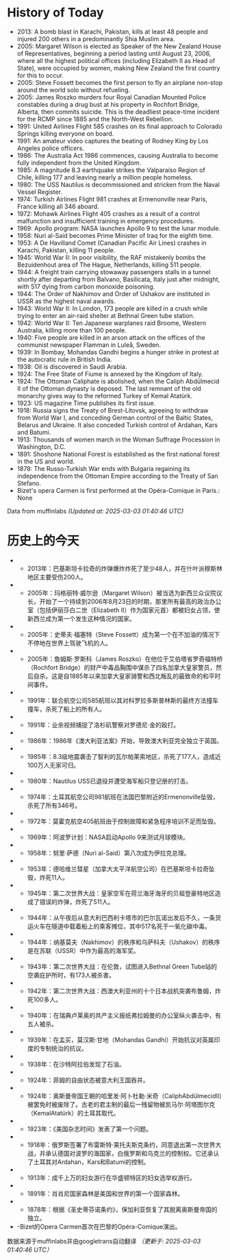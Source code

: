 # History of Today 

- 2013: A bomb blast in Karachi, Pakistan, kills at least 48 people and injured 200 others in a predominantly Shia Muslim area.
- 2005: Margaret Wilson is elected as Speaker of the New Zealand House of Representatives, beginning a period lasting until August 23, 2006, where all the highest political offices (including Elizabeth II as Head of State), were occupied by women, making New Zealand the first country for this to occur.
- 2005: Steve Fossett becomes the first person to fly an airplane non-stop around the world solo without refueling.
- 2005: James Roszko murders four Royal Canadian Mounted Police constables during a drug bust at his property in Rochfort Bridge, Alberta, then commits suicide. This is the deadliest peace-time incident for the RCMP since 1885 and the North-West Rebellion.
- 1991: United Airlines Flight 585 crashes on its final approach to Colorado Springs killing everyone on board.
- 1991: An amateur video captures the beating of Rodney King by Los Angeles police officers.
- 1986: The Australia Act 1986 commences, causing Australia to become fully independent from the United Kingdom.
- 1985: A magnitude 8.3 earthquake strikes the Valparaíso Region of Chile, killing 177 and leaving nearly a million people homeless.
- 1980: The USS Nautilus is decommissioned and stricken from the Naval Vessel Register.
- 1974: Turkish Airlines Flight 981 crashes at Ermenonville near Paris, France killing all 346 aboard.
- 1972: Mohawk Airlines Flight 405 crashes as a result of a control malfunction and insufficient training in emergency procedures.
- 1969: Apollo program: NASA launches Apollo 9 to test the lunar module.
- 1958: Nuri al-Said becomes Prime Minister of Iraq for the eighth time.
- 1953: A De Havilland Comet (Canadian Pacific Air Lines) crashes in Karachi, Pakistan, killing 11 people.
- 1945: World War II: In poor visibility, the RAF mistakenly bombs the Bezuidenhout area of The Hague, Netherlands, killing 511 people.
- 1944: A freight train carrying stowaway passengers stalls in a tunnel shortly after departing from Balvano, Basilicata, Italy just after midnight, with 517 dying from carbon monoxide poisoning.
- 1944: The Order of Nakhimov and Order of Ushakov are instituted in USSR as the highest naval awards.
- 1943: World War II: In London, 173 people are killed in a crush while trying to enter an air-raid shelter at Bethnal Green tube station.
- 1942: World War II: Ten Japanese warplanes raid Broome, Western Australia, killing more than 100 people.
- 1940: Five people are killed in an arson attack on the offices of the communist newspaper Flamman in Luleå, Sweden.
- 1939: In Bombay, Mohandas Gandhi begins a hunger strike in protest at the autocratic rule in British India.
- 1938: Oil is discovered in Saudi Arabia.
- 1924: The Free State of Fiume is annexed by the Kingdom of Italy.
- 1924: The Ottoman Caliphate is abolished, when the Caliph Abdülmecid II of the Ottoman dynasty is deposed. The last remnant of the old monarchy gives way to the reformed Turkey of Kemal Atatürk.
- 1923: US magazine Time publishes its first issue.
- 1918: Russia signs the Treaty of Brest-Litovsk, agreeing to withdraw from World War I, and conceding German control of the Baltic States, Belarus and Ukraine. It also conceded Turkish control of Ardahan, Kars and Batumi.
- 1913: Thousands of women march in the Woman Suffrage Procession in Washington, D.C.
- 1891: Shoshone National Forest is established as the first national forest in the US and world.
- 1878: The Russo-Turkish War ends with Bulgaria regaining its independence from the Ottoman Empire according to the Treaty of San Stefano.
- Bizet's opera Carmen is first performed at the Opéra-Comique in Paris.: None

Data from muffinlabs
*(Updated at: 2025-03-03 01:40:46 UTC)*

# 历史上的今天 

- -  2013年：巴基斯坦卡拉奇的炸弹爆炸炸死了至少48人，并在什叶派穆斯林地区主要受伤200人。
- -  2005年：玛格丽特·威尔逊（Margaret Wilson）被当选为新西兰众议院议长，开始了一个持续到2006年8月23日的时期，那里所有最高的政治办公室（包括伊丽莎白二世（Elizabeth II）作为国家元首）都被妇女占领，使新西兰成为第一个发生这种情况的国家。
- -  2005年：史蒂夫·福塞特（Steve Fossett）成为第一个在不加油的情况下不停地在世界上驾驶飞机的人。
- -  2005年：詹姆斯·罗斯科（James Roszko）在他位于艾伯塔省罗奇福特桥（Rochfort Bridge）的财产中毒品胸围中谋杀了四名加拿大皇家警员，然后自杀。这是自1885年以来加拿大皇家骑警和西北叛乱的最致命的和平时间事件。
- -  1991年：联合航空公司585航班以其对科罗拉多斯普林斯的最终方法撞车撞车，杀死了船上的所有人。
- -  1991年：业余视频捕捉了洛杉矶警察对罗德尼·金的殴打。
- -  1986年：1986年《澳大利亚法案》开始，导致澳大利亚完全独立于英国。
- -  1985年：8.3级地震袭击了智利的瓦尔帕莱索地区，杀死了177人，造成近100万人无家可归。
- -  1980年：Nautilus USS已退役并遭受海军船只登记册的打击。
- -  1974年：土耳其航空公司981航班在法国巴黎附近的Ermenonville坠毁，杀死了所有346号。
- -  1972年：莫霍克航空405航班由于控制故障和紧急程序培训不足而坠毁。
- -  1969年：阿波罗计划：NASA启动Apollo 9来测试月球模块。
- -  1958年：努里·萨德（Nuri al-Said）第八次成为伊拉克总理。
- -  1953年：德哈维兰彗星（加拿大太平洋航空​​公司）在巴基斯坦卡拉奇坠毁，炸死11人。
- -  1945年：第二次世界大战：皇家空军在荷兰海牙海牙的贝祖登豪特地区造成了错误的炸弹，炸死了511人。
- -  1944年：从午夜后从意大利巴西利卡塔市的巴尔瓦诺出发后不久，一条货运火车在隧道中载着船上的乘客摊位，其中517名死于一氧化碳中毒。
- -  1944年：纳基莫夫（Nakhimov）的秩序和乌萨科夫（Ushakov）的秩序是在苏联（USSR）中作为最高的海军奖。
- -  1943年：第二次世界大战：在伦敦，试图进入Bethnal Green Tube站的空袭庇护所时，有173人被杀害。
- -  1942年：第二次世界大战：西澳大利亚州的十个日本战机突袭布鲁姆，炸死100多人。
- -  1940年：在瑞典卢莱奥的共产主义报纸弗拉姆曼的办公室纵火袭击中，有五人被杀。
- -  1939年：在孟买，莫汉斯·甘地（Mohandas Gandhi）开始抗议对英属印度的专制统治的抗议。
- -  1938年：在沙特阿拉伯发现了石油。
- -  1924年：菲姆的自由状态被意大利王国吞并。
- -  1924年：奥斯曼帝国王朝的哈里发·阿卜杜勒·米奇（CaliphAbdülmecidII）被罢免时被废除了。古老的君主制的最后一残留物被凯马尔·阿塔图尔克（KemalAtatürk）的土耳其取代。
- -  1923年：《美国杂志时间》发表了第一个问题。
- -  1918年：俄罗斯签署了布雷斯特·莱托夫斯克条约，同意退出第一次世界大战，并承认德国对波罗的海国家，白俄罗斯和乌克兰的控制权。它还承认了土耳其对Ardahan，Kars和Batumi的控制。
- -  1913年：成千上万的妇女游行在华盛顿特区的妇女选举权游行。
- -  1891年：肖肖尼国家森林是美国和世界的第一个国家森林。
- -  1878年：根据《圣史蒂芬诺条约》，保加利亚恢复了其脱离奥斯曼帝国的独立。
- -Bizet的Opera Carmen首次在巴黎的Opéra-Comique演出。

数据来源于muffinlabs并由googletrans自动翻译
*（更新于: 2025-03-03 01:40:46 UTC）*